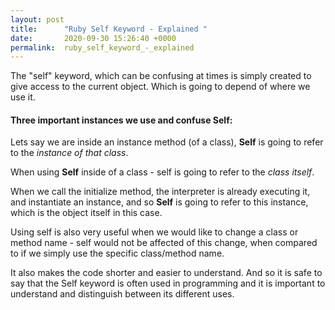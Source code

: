 ```yaml
---
layout: post
title:      "Ruby Self Keyword - Explained "
date:       2020-09-30 15:26:40 +0000
permalink:  ruby_self_keyword_-_explained
---
```



The "self" keyword, which can be confusing at times is simply created to give access to the current object. 
Which is going to depend of where we use it. 

#### Three important instances we use and confuse Self:

Lets say we are inside an instance method (of a class), **Self** is going to refer to the *instance of that class*. 

When using **Self** inside of a class - self is going to refer to the *class itself*. 

When we call the initialize method, the interpreter is already executing it, and instantiate an instance, and so **Self** is going to refer to this instance, which is the object itself in this case. 


Using self is also very useful when we would like to change a class or method name - self would not be affected of this change, when compared to if we simply use the specific class/method name. 

It also makes the code shorter and easier to understand. 
And so it is safe to say that the Self keyword is often used in programming and it is important to understand and distinguish between its different uses. 
